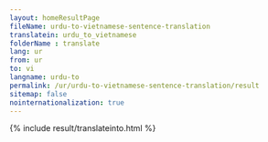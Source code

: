```yaml
---
layout: homeResultPage
fileName: urdu-to-vietnamese-sentence-translation
translatein: urdu_to_vietnamese
folderName : translate
lang: ur
from: ur
to: vi
langname: urdu-to
permalink: /ur/urdu-to-vietnamese-sentence-translation/result
sitemap: false
nointernationalization: true
---
```

{% include result/translateinto.html %}

<script src="/js/result/translation.js" data-foldername="{{page.folderName}}" data-lang="{{page.lang}}"></script>

